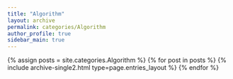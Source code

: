 ```yaml
---
title: "Algorithm"
layout: archive
permalink: categories/Algorithm
author_profile: true
sidebar_main: true
---
```

{% assign posts = site.categories.Algorithm %} {% for post in posts %} {% include archive-single2.html type=page.entries_layout %} {% endfor %}